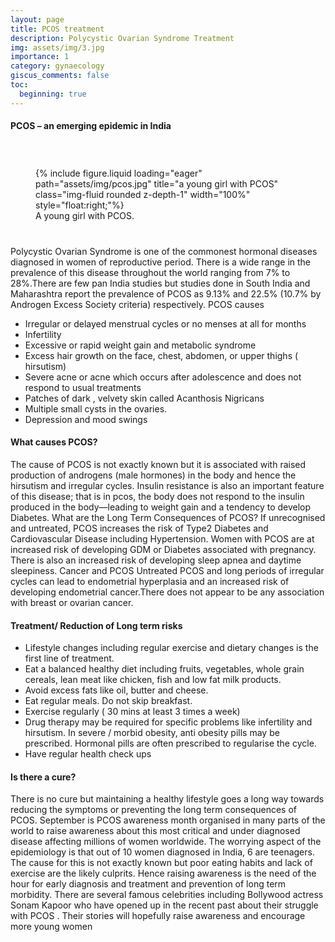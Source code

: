 ```yaml
---
layout: page
title: PCOS treatment
description: Polycystic Ovarian Syndrome Treatment
img: assets/img/3.jpg
importance: 1
category: gynaecology
giscus_comments: false
toc:
  beginning: true
---
```




#### PCOS – an emerging epidemic in India

<div style="float:right;margin:40px;">
<div class="row">
    <div class="col-sm mt-3 mt-md-0">
        {% include figure.liquid loading="eager" path="assets/img/pcos.jpg" title="a young girl with PCOS" class="img-fluid rounded z-depth-1" width="100%" style="float:right;"%}
    </div>
</div>
<div class="caption">
    A young girl with PCOS. 
</div>
</div>

Polycystic Ovarian Syndrome is one of the commonest hormonal diseases diagnosed in women of
reproductive period. There is a wide range in the prevalence of this disease throughout the world
ranging from 7% to 28%.There are few pan India studies but studies done in South India and
Maharashtra report the prevalence of PCOS as 9.13% and 22.5% (10.7% by Androgen Excess
Society criteria) respectively.
PCOS causes

* Irregular or delayed menstrual cycles or no menses at all for months
* Infertility
* Excessive or rapid weight gain and metabolic syndrome
* Excess hair growth on the face, chest, abdomen, or upper thighs ( hirsutism)
* Severe acne or acne which occurs after adolescence and does not respond to usual
treatments
* Patches of dark , velvety skin called Acanthosis Nigricans
* Multiple small cysts in the ovaries.
* Depression and mood swings

#### What causes PCOS? 

The cause of PCOS is not exactly known but it is associated with raised
production of androgens (male hormones) in the body and hence the hirsutism and irregular
cycles. Insulin resistance is also an important feature of this disease; that is in pcos, the body
does not respond to the insulin produced in the body—leading to weight gain and a tendency to
develop Diabetes.
What are the Long Term Consequences of PCOS?
If unrecognised and untreated, PCOS increases the risk of Type2 Diabetes and Cardiovascular
Disease including Hypertension. Women with PCOS are at increased risk of developing GDM or
Diabetes associated with pregnancy. There is also an increased risk of developing sleep apnea
and daytime sleepiness.
Cancer and PCOS
Untreated PCOS and long periods of irregular cycles can lead to endometrial hyperplasia and an
increased risk of developing endometrial cancer.There does not appear to be any association
with breast or ovarian cancer.

#### Treatment/ Reduction of Long term risks

* Lifestyle changes including regular exercise and dietary changes is the first line of
treatment.
* Eat a balanced healthy diet including fruits, vegetables, whole grain cereals, lean meat
like chicken, fish and low fat milk products.
* Avoid excess fats like oil, butter and cheese.
* Eat regular meals. Do not skip breakfast.
* Exercise regularly ( 30 mins at least 3 times a week)
* Drug therapy may be required for specific problems like infertility and hirsutism. In severe
/ morbid obesity, anti obesity pills may be prescribed. Hormonal pills are often prescribed
to regularise the cycle.
* Have regular health check ups

#### Is there a cure?

There is no cure but maintaining a healthy lifestyle goes a long way towards reducing the
symptoms or preventing the long term consequences of PCOS.
September is PCOS awareness month organised in many parts of the world to raise awareness
about this most critical and under diagnosed disease affecting millions of women worldwide. The
worrying aspect of the epidemiology is that out of 10 women diagnosed in India, 6 are teenagers.
The cause for this is not exactly known but poor eating habits and lack of exercise are the likely
culprits. Hence raising awareness is the need of the hour for early diagnosis and treatment and
prevention of long term morbidity. There are several famous celebrities including Bollywood
actress Sonam Kapoor who have opened up in the recent past about their struggle with PCOS .
Their stories will hopefully raise awareness and encourage more young women